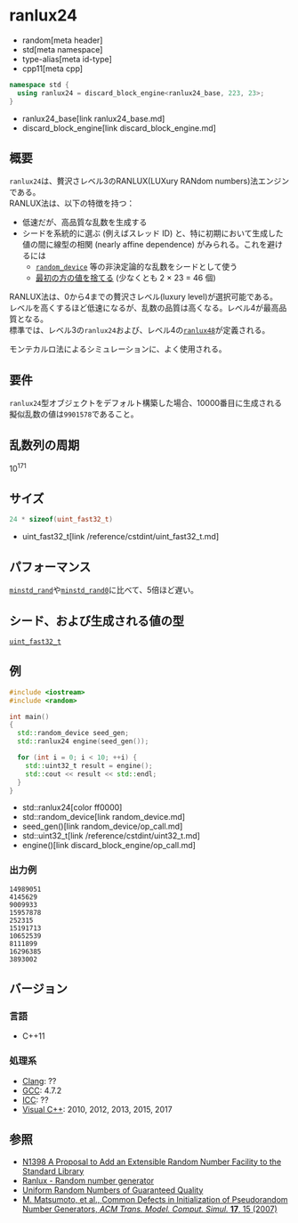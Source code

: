 # ranlux24
* random[meta header]
* std[meta namespace]
* type-alias[meta id-type]
* cpp11[meta cpp]

```cpp
namespace std {
  using ranlux24 = discard_block_engine<ranlux24_base, 223, 23>;
}
```
* ranlux24_base[link ranlux24_base.md]
* discard_block_engine[link discard_block_engine.md]

## 概要
`ranlux24`は、贅沢さレベル3のRANLUX(LUXury RANdom numbers)法エンジンである。  
RANLUX法は、以下の特徴を持つ：

- 低速だが、高品質な乱数を生成する
- シードを系統的に選ぶ (例えばスレッド ID) と、特に初期において生成した値の間に線型の相関 (nearly affine dependence) がみられる。これを避けるには
    - [`random_device`](random_device.md) 等の非決定論的な乱数をシードとして使う
    - [最初の方の値を捨てる](discard_block_engine/discard.md) (少なくとも 2 × 23 = 46 個)


RANLUX法は、0から4までの贅沢さレベル(luxury level)が選択可能である。  
レベルを高くするほど低速になるが、乱数の品質は高くなる。レベル4が最高品質となる。  
標準では、レベル3の`ranlux24`および、レベル4の[`ranlux48`](ranlux48.md)が定義される。  
  
モンテカルロ法によるシミュレーションに、よく使用される。  


## 要件
`ranlux24`型オブジェクトをデフォルト構築した場合、10000番目に生成される擬似乱数の値は`9901578`であること。


## 乱数列の周期
10<sup>171</sup>


## サイズ
```cpp
24 * sizeof(uint_fast32_t)
```
* uint_fast32_t[link /reference/cstdint/uint_fast32_t.md]


## パフォーマンス
[`minstd_rand`](minstd_rand.md)や[`minstd_rand0`](minstd_rand0.md)に比べて、5倍ほど遅い。


## シード、および生成される値の型
[`uint_fast32_t`](/reference/cstdint/uint_fast32_t.md)


## 例
```cpp example
#include <iostream>
#include <random>

int main()
{
  std::random_device seed_gen;
  std::ranlux24 engine(seed_gen());

  for (int i = 0; i < 10; ++i) {
    std::uint32_t result = engine();
    std::cout << result << std::endl;
  }
}
```
* std::ranlux24[color ff0000]
* std::random_device[link random_device.md]
* seed_gen()[link random_device/op_call.md]
* std::uint32_t[link /reference/cstdint/uint32_t.md]
* engine()[link discard_block_engine/op_call.md]

### 出力例
```
14989051
4145629
9009933
15957878
252315
15191713
10652539
8111899
16296385
3893002
```

## バージョン
### 言語
- C++11

### 処理系
- [Clang](/implementation.md#clang): ??
- [GCC](/implementation.md#gcc): 4.7.2
- [ICC](/implementation.md#icc): ??
- [Visual C++](/implementation.md#visual_cpp): 2010, 2012, 2013, 2015, 2017


## 参照
- [N1398 A Proposal to Add an Extensible Random Number Facility to the Standard Library](http://www.open-std.org/jtc1/sc22/wg21/docs/papers/2002/n1398.html)
- [Ranlux - Random number generator](https://web.archive.org/web/20220414101703/https://luscher.web.cern.ch/luscher/ranlux/)
- [Uniform Random Numbers of Guaranteed Quality](https://web.archive.org/web/20190922154624/http://cmd.inp.nsk.su/old/cmd2/manuals/cernlib/shortwrups/node244.html)
- [M. Matsumoto, et al., Common Defects in Initialization of Pseudorandom Number Generators, *ACM Trans. Model. Comput. Simul.* **17**, 15 (2007)](https://doi.org/10.1145/1276927.1276928)
